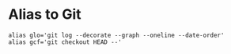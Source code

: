 # Alias to Git

```
alias glo='git log --decorate --graph --oneline --date-order'
alias gcf='git checkout HEAD --'
```
